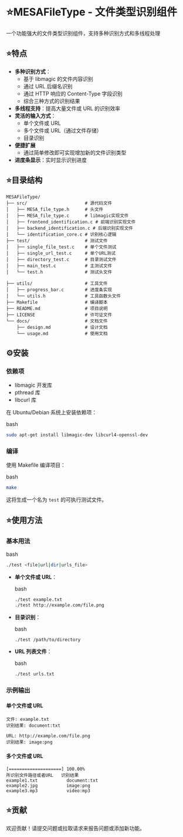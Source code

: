 # :star:MESAFileType - 文件类型识别组件

一个功能强大的文件类型识别组件，支持多种识别方式和多线程处理



## :star:特点

- **多种识别方式**：
  - 基于 libmagic 的文件内容识别
  - 通过 URL 后缀名识别
  - 通过 HTTP 响应的 Content-Type 字段识别
  - 综合三种方式的识别结果
- **多线程支持**：提高大量文件或 URL 的识别效率
- **灵活的输入方式**：
  - 单个文件或 URL
  - 多个文件或 URL（通过文件存储）
  - 目录识别
- **便捷扩展**
  - 通过简单修改即可实现增加新的文件识别类型
- **进度条显示**：实时显示识别进度

## :star:目录结构



```
MESAFileType/
├── src/                      # 源代码文件
│   ├── MESA_file_type.h      # 头文件
│   ├── MESA_file_type.c      # libmagic实现文件
│   ├── frontend_identification.c # 前端识别实现文件
│ 	├── backend_identification.c # 后端识别实现文件
│   └── identification_core.c # 识别核心逻辑
├── test/                     # 测试文件
│   ├── single_file_test.c    # 单个文件测试
│   ├── single_url_test.c     # 单个URL测试
│   ├── directory_test.c      # 目录测试文件
│   ├── main_test.c           # 主测试文件
│   └── test.h                # 测试头文件

├── utils/                    # 工具文件
│   ├── progress_bar.c        # 进度条实现
│   └── utils.h               # 工具函数头文件
├── Makefile                  # 编译脚本
├── README.md                 # 项目说明
├── LICENSE                   # 许可证文件
└── docs/                     # 文档文件
    ├── design.md             # 设计文档
    └── usage.md              # 使用文档
```

## :gear:安装

### 依赖项

- libmagic 开发库
- pthread 库
- libcurl 库

在 Ubuntu/Debian 系统上安装依赖项：

bash

```bash
sudo apt-get install libmagic-dev libcurl4-openssl-dev
```

### 编译

使用 Makefile 编译项目：

bash

```bash
make
```

这将生成一个名为 `test` 的可执行测试文件。

## :star:使用方法

### 基本用法

bash

```bash
./test <file|url|dir|urls_file>
```

- **单个文件或 URL**：

  bash

  ```bash
  ./test example.txt
  ./test http://example.com/file.png
  ```

- **目录识别**：

  bash

  ```bash
  ./test /path/to/directory
  ```

- **URL 列表文件**：

  bash

  ```bash
  ./test urls.txt
  ```

### 示例输出

#### 单个文件或 URL



```
文件: example.txt
识别结果: document:txt

URL: http://example.com/file.png
识别结果: image:png
```

#### 多个文件或 URL



```
[====================] 100.00%
所识别文件路径或者URL   识别结果
example1.txt           document:txt
example2.jpg           image:png
example3.mp3           video:mp3
```

## :star:贡献

欢迎贡献！请提交问题或拉取请求来报告问题或添加新功能。



